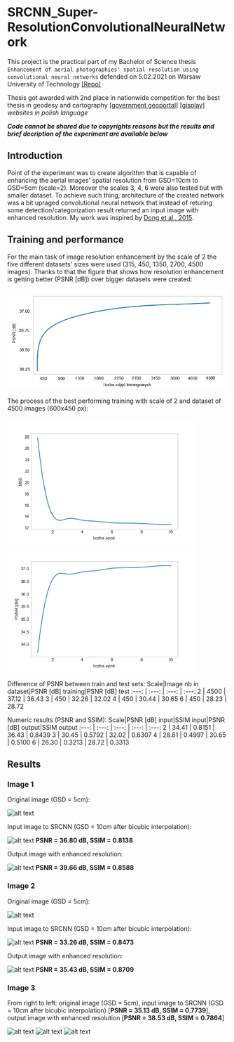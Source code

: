 # SRCNN_Super-ResolutionConvolutionalNeuralNetwork
This project is the practical part of my Bachelor of Science thesis `Enhancement of aerial photographies' spatial resolution using convolutional neural networks` defended on 5.02.2021 on Warsaw University of Technology [[Repo]](https://repo.pw.edu.pl/info/bachelor/WUTd0c99a6433524f3195c5fa158a72e3ac/)

Thesis got awarded with 2nd place in nationwide competition for the best thesis in geodesy and cartography [[government geoportal]](https://www.geoportal.gov.pl/o-geoportalu/aktualnosci/-/asset_publisher/HCHq0YGNRszn/content/04-04-2022-konkurs-na-najlepsza-prace-dyplomowa-obronione-na-kierunku-geodezja-i-kartografia-w-2020-2021-roku?redirect=%2Fo-geoportalu%2Faktualnosci%3Fp_p_id%3D101_INSTANCE_HCHq0YGNRszn%26p_p_lifecycle%3D0%26p_p_state%3Dnormal%26p_p_mode%3Dview%26p_p_col_id%3Dcolumn-1%26p_p_col_count%3D1%26_101_INSTANCE_HCHq0YGNRszn_delta%3D3%26_101_INSTANCE_HCHq0YGNRszn_keywords%3D%26_101_INSTANCE_HCHq0YGNRszn_advancedSearch%3Dfalse%26_101_INSTANCE_HCHq0YGNRszn_andOperator%3Dtrue%26p_r_p_564233524_resetCur%3Dfalse%26_101_INSTANCE_HCHq0YGNRszn_cur%3D3&inheritRedirect=true) [[gisplay]](https://gisplay.pl/geo/9827-wyniki-konkursu-na-na-najlepsza-prace-dyplomowa-z-geodezji-i-kartografii-edycja-2020-21.html) *websites in polish language*

**_Code cannot be shared due to copyrights reasons but the results and brief decription of the experiment are available below_**

## Introduction
Point of the experiment was to create algorithm that is capable of enhancing the aerial images' spatial resolution from GSD=10cm to GSD=5cm (scale=2). Moreover the scales 3, 4, 6 were also tested but with smaller dataset. To achieve such thing, architecture of the created network was a bit upraged convolutional neural network that instead of returing some detection/categorization result returned an input image with enhanced resolution. My work was inspired by [Dong et al., 2015](https://arxiv.org/abs/1501.00092).

## Training and performance
For the main task of image resolution enhancement by the scale of 2 the five different datasets' sizes were used (315, 450, 1350, 2700, 4500 images). Thanks to that the figure that shows how resolution enhancement is getting better (PSNR [dB]) over bigger datasets were created:

![alt text](https://github.com/KamilBartosik/SRCNN_Super-ResolutionConvolutionalNeuralNetwork/blob/main/training_figures/Dataset_size.png "Size of the dataset")

The process of the best performing training with scale of 2 and dataset of 4500 images (600x450 px):

![alt text](https://github.com/KamilBartosik/SRCNN_Super-ResolutionConvolutionalNeuralNetwork/blob/main/training_figures/Training_MSE.png "SRCNN training (MSE per epoch)") ![alt text](https://github.com/KamilBartosik/SRCNN_Super-ResolutionConvolutionalNeuralNetwork/blob/main/training_figures/Training_PSNR.png "SRCNN training (PSNR per epoch)")

Difference of PSNR between train and test sets:
Scale|Image nb in dataset|PSNR [dB] training|PSNR [dB] test
:---: | :---: | :---: | :---:
2 | 4500 | 37.12 | 36.43
3 | 450 | 32.26 | 32.02
4 | 450 | 30.44 | 30.65
6 | 450 | 28.23 | 28.72

Numeric results (PSNR and SSIM):
Scale|PSNR [dB] input|SSIM input|PSNR [dB] output|SSIM output
:---: | :---: | :---: | :---: | :---:
2 | 34.41 | 0.8151 | 36.43 | 0.8439 
3 | 30.45 | 0.5792 | 32.02 | 0.6307
4 | 28.61 | 0.4997 | 30.65 | 0.5100
6 | 26.30 | 0.3213 | 28.72 | 0.3313

## Results
### Image 1
Original image (GSD = 5cm):

![alt text](path "Original image GSD=5 cm")

Input image to SRCNN (GSD = 10cm after bicubic interpolation):

![alt text](path "Input image GSD=10 cm after bicubic interpolation")
**PSNR = 36.80 dB, SSIM = 0.8138**

Output image with enhanced resolution:

![alt text](path "Output image with enhanced resolution")
**PSNR = 39.66 dB, SSIM = 0.8588**

### Image 2
Original image (GSD = 5cm):

![alt text](path "Original image GSD=5 cm")

Input image to SRCNN (GSD = 10cm after bicubic interpolation):

![alt text](path "Input image GSD=10 cm after bicubic interpolation")
**PSNR = 33.26 dB, SSIM = 0.8473**

Output image with enhanced resolution:

![alt text](path "Output image with enhanced resolution")
**PSNR = 35.43 dB, SSIM = 0.8709**

### Image 3
From right to left: original image (GSD = 5cm), input image to SRCNN (GSD = 10cm after bicubic interpolation) [**PSNR = 35.13 dB, SSIM = 0.7739**], output image with enhanced resolution [**PSNR = 38.53 dB, SSIM = 0.7864**]

![alt text](path "Original image GSD=5 cm") ![alt text](path "Input image GSD=10 cm after bicubic interpolation") ![alt text](path "Output image with enhanced resolution")

